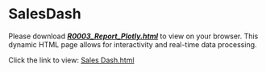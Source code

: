 # SalesDash

Please download **<u>*R0003_Report_Plotly.html*</u>** to view on your browser.
This dynamic HTML page allows for interactivity and real-time data processing.

Click the link to view: [Sales Dash.html](https://htmlpreview.github.io/?https://github.com/Lai-AI-BI-CI/SalesDash/blob/main/Sales-Dash-Demo.html)
